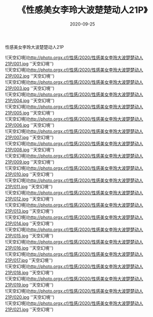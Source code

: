 ﻿---
layout: post
title:  《性感美女李玲大波楚楚动人21P》
date:   2020-09-25
img: http://photo.orgx.cf/性感/2020/性感美女李玲大波楚楚动人21P/000.jpg
tags: [美女, 性感, 泳衣]
---

性感美女李玲大波楚楚动人21P



![天空幻境](http://photo.orgx.cf/性感/2020/性感美女李玲大波楚楚动人21P/001.jpg ''天空幻境'') <br>
![天空幻境](http://photo.orgx.cf/性感/2020/性感美女李玲大波楚楚动人21P/002.jpg ''天空幻境'') <br>
![天空幻境](http://photo.orgx.cf/性感/2020/性感美女李玲大波楚楚动人21P/003.jpg ''天空幻境'') <br>
![天空幻境](http://photo.orgx.cf/性感/2020/性感美女李玲大波楚楚动人21P/004.jpg ''天空幻境'') <br>
![天空幻境](http://photo.orgx.cf/性感/2020/性感美女李玲大波楚楚动人21P/005.jpg ''天空幻境'') <br>
![天空幻境](http://photo.orgx.cf/性感/2020/性感美女李玲大波楚楚动人21P/006.jpg ''天空幻境'') <br>
![天空幻境](http://photo.orgx.cf/性感/2020/性感美女李玲大波楚楚动人21P/007.jpg ''天空幻境'') <br>
![天空幻境](http://photo.orgx.cf/性感/2020/性感美女李玲大波楚楚动人21P/008.jpg ''天空幻境'') <br>
![天空幻境](http://photo.orgx.cf/性感/2020/性感美女李玲大波楚楚动人21P/009.jpg ''天空幻境'') <br>
![天空幻境](http://photo.orgx.cf/性感/2020/性感美女李玲大波楚楚动人21P/010.jpg ''天空幻境'') <br>
![天空幻境](http://photo.orgx.cf/性感/2020/性感美女李玲大波楚楚动人21P/011.jpg ''天空幻境'') <br>
![天空幻境](http://photo.orgx.cf/性感/2020/性感美女李玲大波楚楚动人21P/012.jpg ''天空幻境'') <br>
![天空幻境](http://photo.orgx.cf/性感/2020/性感美女李玲大波楚楚动人21P/013.jpg ''天空幻境'') <br>
![天空幻境](http://photo.orgx.cf/性感/2020/性感美女李玲大波楚楚动人21P/014.jpg ''天空幻境'') <br>
![天空幻境](http://photo.orgx.cf/性感/2020/性感美女李玲大波楚楚动人21P/015.jpg ''天空幻境'') <br>
![天空幻境](http://photo.orgx.cf/性感/2020/性感美女李玲大波楚楚动人21P/016.jpg ''天空幻境'') <br>
![天空幻境](http://photo.orgx.cf/性感/2020/性感美女李玲大波楚楚动人21P/017.jpg ''天空幻境'') <br>
![天空幻境](http://photo.orgx.cf/性感/2020/性感美女李玲大波楚楚动人21P/018.jpg ''天空幻境'') <br>
![天空幻境](http://photo.orgx.cf/性感/2020/性感美女李玲大波楚楚动人21P/019.jpg ''天空幻境'') <br>
![天空幻境](http://photo.orgx.cf/性感/2020/性感美女李玲大波楚楚动人21P/020.jpg ''天空幻境'') <br>
![天空幻境](http://photo.orgx.cf/性感/2020/性感美女李玲大波楚楚动人21P/021.jpg ''天空幻境'') <br>
